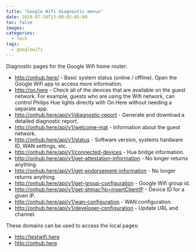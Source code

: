 ```yaml
---
title: "Google Wifi diagnostic menus"
date: 2020-07-26T13:09:02-05:00
toc: false
images:
categories:
  - tech
tags: 
  - googlewifi
---
```



Diagnostic pages for the Google Wifi home router:


- http://onhub.here/ - Basic system status (online / offline).  Open the Google Wifi app to access more information.
- http://on.here - Check all of the devices that are available on the guest network. For example, guests who are using the Wifi network, can control Philips Hue lights directly with On.Here without needing a separate app.
- http://onhub.here/api/v1/diagnostic-report - Generate and download a detailed diagnostic report.
- http://onhub.here/api/v1/welcome-mat - Information about the guest network.
- http://onhub.here/api/v1/status - Software version, systems hardware ID, WAN settings, etc.
- http://onhub.here/api/v1/connected-devices - Hue bridge information.
- http://onhub.here/api/v1/get-attestation-information - No longer returns anything.
- http://onhub.here/api/v1/get-endorsement-information - No longer returns anything.
- http://onhub.here/api/v1/get-group-configuration - Google Wifi group id.
- http://onhub.here/api/v1/get-shmac?ip=insertClientIP - Device ID for a given IP.
- http://onhub.here/api/v1/wan-configuration - WAN configuration.
- http://onhub.here/api/v1/developer-configuration - Update URL and channel.


These domains can be used to access the local pages:

- http://testwifi.here
- http://onhub.here